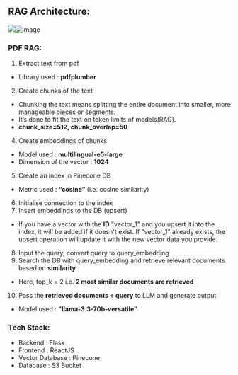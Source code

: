 ## RAG Architecture:
![](https://www.google.com/url?sa=i&url=https%3A%2F%2Fblog.stackademic.com%2Fmastering-retrieval-augmented-generation-rag-architecture-unleash-the-power-of-large-language-a1d2be5f348c&psig=AOvVaw0kNOEGHcE8Rji0tl7DtPbe&ust=1740576834398000&source=images&cd=vfe&opi=89978449&ved=0CBQQjRxqFwoTCPjTrZH43osDFQAAAAAdAAAAABAE)![image](https://github.com/user-attachments/assets/56bcfe5c-3526-4ff7-8795-4e3e443cba3c)

### PDF RAG:

1. Extract text from pdf 
- Library used : **pdfplumber**

2. Create chunks of the text 
- Chunking the text means splitting the entire document into smaller, more manageable pieces or segments.
- It’s done to fit the text on token limits of models(RAG).
- **chunk_size=512, chunk_overlap=50**

4. Create embeddings of chunks
- Model used : **multilingual-e5-large**
- Dimension of the vector : **1024**

5. Create an index in Pinecone DB
- Metric used : **“cosine”** (i.e. cosine similarity)
6. Initialise connection to the index
7. Insert embeddings to the DB (upsert)
- If you have a vector with the **ID** "vector_1" and you upsert it into the index, it will be added if it doesn't exist. If "vector_1" already exists, the upsert operation will update it with the new vector data you provide.

8. Input the query, convert query to query_embedding
9. Search the DB with query_embedding and retrieve relevant documents based on **similarity**
- Here, top_k = 2 i.e. **2 most similar documents are retrieved**
10. Pass the **retrieved documents + query** to LLM and generate output
- Model used : **"llama-3.3-70b-versatile"**

### Tech Stack:
- Backend : Flask
- Frontend : ReactJS
- Vector Database : Pinecone
- Database : S3 Bucket
